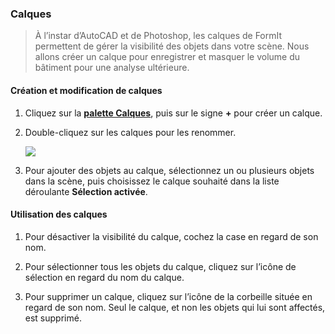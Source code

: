 ### Calques> À l’instar d’AutoCAD et de Photoshop, les calques de FormIt permettent de gérer la visibilité des objets dans votre scène. Nous allons créer un calque pour enregistrer et masquer le volume du bâtiment pour une analyse ultérieure.#### Création et modification de calques1. Cliquez sur la [**palette Calques**](../tool-library/tool-bars-extended.md), puis sur le signe **+** pour créer un calque.2. Double-cliquez sur les calques pour les renommer. <br>    ![](./images/10c435cf-fcc2-4a4b-9135-094dea903da2.png)3. Pour ajouter des objets au calque, sélectionnez un ou plusieurs objets dans la scène, puis choisissez le calque souhaité dans la liste déroulante **Sélection activée**.#### Utilisation des calques 1. Pour désactiver la visibilité du calque, cochez la case en regard de son nom.2. Pour sélectionner tous les objets du calque, cliquez sur l’icône de sélection en regard du nom du calque.3. Pour supprimer un calque, cliquez sur l’icône de la corbeille située en regard de son nom. Seul le calque, et non les objets qui lui sont affectés, est supprimé.